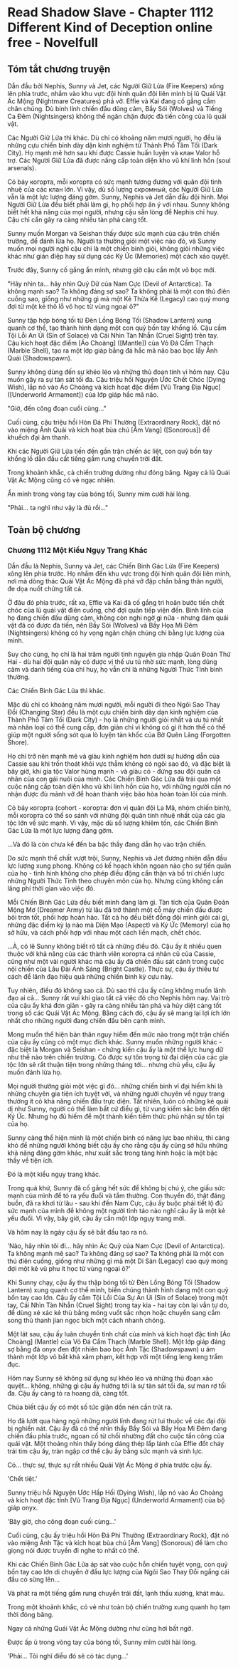 # Read Shadow Slave - Chapter 1112 Different Kind of Deception online free - Novelfull

## Tóm tắt chương truyện

Dẫn đầu bởi Nephis, Sunny và Jet, các Người Giữ Lửa (Fire Keepers) xông lên phía trước, nhắm vào khu vực đội hình quân đội liên minh bị lũ Quái Vật Ác Mộng (Nightmare Creatures) phá vỡ. Effie và Kai đang cố gắng cầm chân chúng. Dù binh lính chiến đấu dũng cảm, Bầy Sói (Wolves) và Tiếng Ca Đêm (Nightsingers) không thể ngăn chặn được đà tiến công của lũ quái vật.

Các Người Giữ Lửa thì khác. Dù chỉ có khoảng năm mươi người, họ đều là những cựu chiến binh dày dặn kinh nghiệm từ Thành Phố Tăm Tối (Dark City). Họ mạnh mẽ hơn sau khi được Cassie huấn luyện và клан Valor hỗ trợ. Các Người Giữ Lửa đã được nâng cấp toàn diện kho vũ khí linh hồn (soul arsenals).

Có bảy когорта, mỗi когорта có sức mạnh tương đương với quân đội tinh nhuệ của các клан lớn. Vì vậy, dù số lượng скромный, các Người Giữ Lửa vẫn là một lực lượng đáng gờm. Sunny, Nephis và Jet dẫn đầu đội hình. Mọi Người Giữ Lửa đều biết phải làm gì, họ phối hợp ăn ý với nhau. Sunny không biết hết khả năng của mọi người, nhưng cậu sẵn lòng để Nephis chỉ huy. Cậu chỉ cần gây ra càng nhiều tàn phá càng tốt.

Sunny muốn Morgan và Seishan thấy được sức mạnh của cậu trên chiến trường, để đánh lừa họ. Người ta thường giỏi một việc nào đó, và Sunny muốn mọi người nghĩ cậu chỉ là một chiến binh giỏi, không giỏi những việc khác như gián điệp hay sử dụng các Ký Ức (Memories) một cách xảo quyệt.

Trước đây, Sunny cố gắng ẩn mình, nhưng giờ cậu cần một vỏ bọc mới.

"Hãy nhìn ta... hãy nhìn Quỷ Dữ của Nam Cực (Devil of Antarctica). Ta không mạnh sao? Ta không đáng sợ sao? Ta không phải là một con thú điên cuồng sao, giống như những gì mà một Kẻ Thừa Kế (Legacy) cao quý mong đợi từ một kẻ thô lỗ vô học từ vùng ngoại ô?"

Sunny tập hợp bóng tối từ Đèn Lồng Bóng Tối (Shadow Lantern) xung quanh cơ thể, tạo thành hình dạng một con quỷ bốn tay khổng lồ. Cậu cầm Tội Lỗi An Ủi (Sin of Solace) và Cái Nhìn Tàn Nhẫn (Cruel Sight) trên tay. Cậu kích hoạt đặc điểm [Áo Choàng] ([Mantle]) của Vỏ Đá Cẩm Thạch (Marble Shell), tạo ra một lớp giáp bằng đá hắc mã não bao bọc lấy Ảnh Quái (Shadowspawn).

Sunny không dùng đến sự khéo léo và những thủ đoạn tinh vi hôm nay. Cậu muốn gây ra sự tàn sát tối đa. Cậu triệu hồi Nguyện Ước Chết Chóc (Dying Wish), lắp nó vào Áo Choàng và kích hoạt đặc điểm [Vũ Trang Địa Ngục] ([Underworld Armament]) của lớp giáp hắc mã não.

"Giờ, đến công đoạn cuối cùng..."

Cuối cùng, cậu triệu hồi Hòn Đá Phi Thường (Extraordinary Rock), đặt nó vào miệng Ảnh Quái và kích hoạt bùa chú [Âm Vang] ([Sonorous]) để khuếch đại âm thanh.

Khi các Người Giữ Lửa tiến đến gần trận chiến ác liệt, con quỷ bốn tay khổng lồ dẫn đầu cất tiếng gầm rung chuyển trời đất.

Trong khoảnh khắc, cả chiến trường dường như đóng băng. Ngay cả lũ Quái Vật Ác Mộng cũng có vẻ ngạc nhiên.

Ẩn mình trong vòng tay của bóng tối, Sunny mỉm cười hài lòng.

"Phải... ta nghĩ như vậy là đủ rồi..."

## Toàn bộ chương

### Chương 1112 Một Kiểu Ngụy Trang Khác

Dẫn đầu là Nephis, Sunny và Jet, các Chiến Binh Gác Lửa (Fire Keepers) xông lên phía trước. Họ nhắm đến khu vực trong đội hình quân đội liên minh, nơi mà dòng thác Quái Vật Ác Mộng đã phá vỡ đập chắn bằng thân người, đe dọa nuốt chửng tất cả.

Ở đâu đó phía trước, rất xa, Effie và Kai đã cố gắng trì hoãn bước tiến chết chóc của lũ quái vật điên cuồng, chờ đợi quân tiếp viện đến. Binh lính của họ đang chiến đấu dũng cảm, không còn nghi ngờ gì nữa - nhưng đám quái vật đã có được đà tiến, nên Bầy Sói (Wolves) và Bầy Họa Mi Đêm (Nightsingers) không có hy vọng ngăn chặn chúng chỉ bằng lực lượng của mình.

Suy cho cùng, họ chỉ là hai trăm người tình nguyện gia nhập Quân Đoàn Thứ Hai - dù hai đội quân này có được vị thế ưu tú nhờ sức mạnh, lòng dũng cảm và danh tiếng của chỉ huy, họ vẫn chỉ là những Người Thức Tỉnh bình thường.

Các Chiến Binh Gác Lửa thì khác.

Mặc dù chỉ có khoảng năm mươi người, mỗi người đi theo Ngôi Sao Thay Đổi (Changing Star) đều là một cựu chiến binh dày dạn kinh nghiệm của Thành Phố Tăm Tối (Dark City) - họ là những người giỏi nhất và ưu tú nhất mà nhân loại có thể cung cấp, đơn giản chỉ vì không có gì ít hơn thế có thể giúp một người sống sót qua lò luyện tàn khốc của Bờ Quên Lãng (Forgotten Shore).

Họ chỉ trở nên mạnh mẽ và giàu kinh nghiệm hơn dưới sự hướng dẫn của Cassie sau khi trốn thoát khỏi vực thẳm không có ngôi sao đó, và đặc biệt là bây giờ, khi gia tộc Valor hùng mạnh - và giàu có - đứng sau đội quân cá nhân của con gái nuôi của mình. Các Chiến Binh Gác Lửa đã trải qua một cuộc nâng cấp toàn diện kho vũ khí linh hồn của họ, với những người cần nó nhận được đủ mảnh vỡ để hoàn thành việc bão hòa hoàn toàn lõi của mình.

Có bảy когорта (cohort - когорта: đơn vị quân đội La Mã, nhóm chiến binh), mỗi когорта có thể so sánh với những đội quân tinh nhuệ nhất của các gia tộc lớn về sức mạnh. Vì vậy, mặc dù số lượng khiêm tốn, các Chiến Binh Gác Lửa là một lực lượng đáng gờm.

...Và đó là còn chưa kể đến ba bậc thầy đang dẫn họ vào trận chiến.

Do sức mạnh thể chất vượt trội, Sunny, Nephis và Jet đương nhiên dẫn đầu lực lượng xung phong. Không có kế hoạch khôn ngoan nào cho sự tiến quân của họ - tình hình không cho phép điều động cẩn thận và bố trí chiến lược những Người Thức Tỉnh theo chuyên môn của họ. Nhưng cũng không cần lãng phí thời gian vào việc đó.

Mỗi Chiến Binh Gác Lửa đều biết mình đang làm gì. Tàn tích của Quân Đoàn Mộng Mơ (Dreamer Army) từ lâu đã trở thành một cỗ máy chiến đấu được bôi trơn tốt, phối hợp hoàn hảo. Tất cả họ đều biết đồng đội mình giỏi cái gì, những đặc điểm kỳ lạ nào mà Diện Mạo (Aspect) và Ký Ức (Memory) của họ sở hữu, và cách phối hợp với nhau một cách liền mạch, chết chóc.

...À, có lẽ Sunny không biết rõ tất cả những điều đó. Cậu ấy ít nhiều quen thuộc với khả năng của các thành viên когорта cá nhân cũ của Cassie, cũng như một vài người khác mà cậu ấy đã chiến đấu sát cánh trong cuộc nội chiến của Lâu Đài Ánh Sáng (Bright Castle). Thực sự, cậu ấy thiếu tư cách để lãnh đạo hiệu quả những chiến binh kỳ cựu này.

Tuy nhiên, điều đó không sao cả. Dù sao thì cậu ấy cũng không muốn lãnh đạo ai cả... Sunny rất vui khi giao tất cả việc đó cho Nephis hôm nay. Vai trò của cậu ấy khá đơn giản - gây ra càng nhiều tàn phá và hủy diệt càng tốt trong số các Quái Vật Ác Mộng. Bằng cách đó, cậu ấy sẽ mang lại lợi ích lớn nhất cho những người đang chiến đấu bên cạnh mình.

Mong muốn thể hiện bản thân nguy hiểm đến mức nào trong một trận chiến của cậu ấy cũng có một mục đích khác. Sunny muốn những người khác - đặc biệt là Morgan và Seishan - chứng kiến cậu ấy là một thế lực hung dữ như thế nào trên chiến trường. Có được sự tôn trọng từ đại diện của các gia tộc lớn sẽ rất thuận tiện trong những tháng tới... nhưng chủ yếu, cậu ấy muốn đánh lừa họ.

Mọi người thường giỏi một việc gì đó... những chiến binh vĩ đại hiếm khi là những chuyên gia tiện ích tuyệt vời, và những người chuyên về ngụy trang thường ít có khả năng chiến đấu trực diện. Tất nhiên, luôn có những kẻ quái dị như Sunny, người có thể làm bất cứ điều gì, từ vung kiếm sắc bén đến dệt Ký Ức. Nhưng họ đủ hiếm để một thành kiến tiềm thức phủ nhận sự tồn tại của họ.

Sunny càng thể hiện mình là một chiến binh có năng lực bao nhiêu, thì càng khó để những người không biết cậu ấy cho rằng cậu ấy cũng sở hữu những khả năng đáng gờm khác, như xuất sắc trong tàng hình hoặc là một bậc thầy về tiện ích.

Đó là một kiểu ngụy trang khác.

Trong quá khứ, Sunny đã cố gắng hết sức để không bị chú ý, che giấu sức mạnh của mình để tỏ ra yếu đuối và tầm thường. Con thuyền đó, thật đáng buồn, đã ra khơi từ lâu - sau khi đến Nam Cực, cậu ấy buộc phải tiết lộ đủ sức mạnh của mình để không một người tỉnh táo nào nghĩ cậu ấy là một kẻ yếu đuối. Vì vậy, bây giờ, cậu ấy cần một lớp ngụy trang mới.

Và hôm nay là ngày cậu ấy sẽ bắt đầu tạo ra nó.

'Nào, hãy nhìn tôi đi... hãy nhìn Ác Quỷ của Nam Cực (Devil of Antarctica). Ta không mạnh mẽ sao? Ta không đáng sợ sao? Ta không phải là một con thú điên cuồng, giống như những gì mà một Di Sản (Legacy) cao quý mong đợi một kẻ vũ phu ít học từ vùng ngoại ô?'

Khi Sunny chạy, cậu ấy thu thập bóng tối từ Đèn Lồng Bóng Tối (Shadow Lantern) xung quanh cơ thể mình, biến chúng thành hình dạng một con quỷ bốn tay cao lớn. Cậu ấy cầm Tội Lỗi Của Sự An Ủi (Sin of Solace) trong một tay, Cái Nhìn Tàn Nhẫn (Cruel Sight) trong tay kia - hai tay còn lại vẫn tự do, để dùng xé xác kẻ thù bằng móng vuốt sắc nhọn hoặc chuyển sang cầm song thủ thanh jian ngọc bích một cách nhanh chóng.

Một lát sau, cậu ấy luân chuyển tinh chất của mình và kích hoạt đặc tính [Áo Choàng] (Mantle) của Vỏ Đá Cẩm Thạch (Marble Shell). Một lớp giáp đáng sợ bằng đá onyx đen đột nhiên bao bọc Ảnh Tặc (Shadowspawn) u ám thành một lớp vỏ bất khả xâm phạm, kết hợp với một tiếng leng keng trầm đục.

Hôm nay Sunny sẽ không sử dụng sự khéo léo và những thủ đoạn xảo quyệt... không, những gì cậu ấy hướng tới là sự tàn sát tối đa, sự man rợ tối đa. Cậu ấy càng tỏ ra hoang dã, càng tốt.

Chúa biết cậu ấy có một số tức giận dồn nén cần trút ra.

Họ đã lướt qua hàng ngũ những người lính đang rút lui thuộc về các đại đội bị nghiền nát. Cậu ấy đã có thể nhìn thấy Bầy Sói và Bầy Họa Mi Đêm đang chiến đấu phía trước, ngoan cố từ chối nhường đất cho cuộc tấn công của quái vật. Một thoáng nhìn thấy bóng dáng thép lấp lánh của Effie đốt cháy trái tim cậu ấy, tràn ngập cơ thể cậu ấy bằng sức mạnh và sinh lực.

Có... thực sự, thực sự rất nhiều Quái Vật Ác Mộng ở phía trước cậu ấy.

'Chết tiệt.'

Sunny triệu hồi Nguyện Ước Hấp Hối (Dying Wish), lắp nó vào Áo Choàng và kích hoạt đặc tính [Vũ Trang Địa Ngục] (Underworld Armament) của bộ giáp onyx.

'Bây giờ, cho công đoạn cuối cùng...'

Cuối cùng, cậu ấy triệu hồi Hòn Đá Phi Thường (Extraordinary Rock), đặt nó vào miệng Ảnh Tặc và kích hoạt bùa chú [Âm Vang] (Sonorous) để làm cho giọng nói được truyền đi nghe to nhất có thể.

Khi các Chiến Binh Gác Lửa áp sát vào cuộc hỗn chiến tuyệt vọng, con quỷ bốn tay cao lớn di chuyển ở đầu lực lượng của Ngôi Sao Thay Đổi ngẩng cái đầu có sừng lên...

Và phát ra một tiếng gầm rung chuyển trái đất, lạnh thấu xương, khát máu.

Trong một khoảnh khắc, có vẻ như toàn bộ chiến trường xung quanh họ tạm thời đóng băng.

Ngay cả những Quái Vật Ác Mộng dường như cũng hơi bất ngờ.

Được ấp ủ trong vòng tay của bóng tối, Sunny mỉm cười hài lòng.

'Phải... Tôi nghĩ điều đó sẽ có tác dụng...'